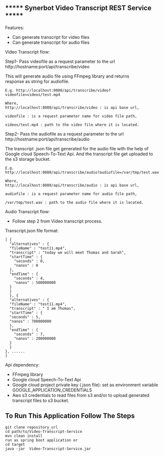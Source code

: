 ***** Synerbot Video Transcript REST Service  *****
-----------------------------------------------------------------------------------------------------------------------------

Features:
- Can generate transcript for video files
- Can generate transcript for audio files


Video Transcript flow:

Step1- Pass videofile as a request parameter to the url
       http://hostname:port/api/transcribe/video

This will generate audio file using FFmpeg library and returns   
response as string for audiofile.
	
    E.g. http://localhost:8080/api/transcribe/video?videofile=videos/test.mp4
	
    Where,
    http://localhost:8080/api/transcribe/video : is api base url,

    videofile : is a request parameter name for video file path,

    videos/test.mp4 : path to the video file where it is located.



Step2- Pass the audiofile as a request parameter to the url
	     http://hostname:port/api/transcribe/audio

The transcript .json file get generated for the audio file with
the help of Google cloud Speech-To-Text Api.
And the transcript file get uploaded to the s3 storage bucket.

    E.g.
    http://localhost:8080/api/transcribe/audio?audiofile=/var/tmp/test.wav

    Where,
    http://localhost:8080/api/transcribe/audio : is api base url,

    audiofile : is a request parameter name for audio file path,

    /var/tmp/test.wav : path to the audio file where it is located.
	

Audio Transcript flow:
- Follow step 2 from Video transcript process.

Transcript.json file format:  

    [ {
      "alternatives" : {
      "fileName" : "test11.mp4",
      "transcript" : "today we will meet Thomas and Sarah",
      "startTime" : {
        "seconds" : 0,
        "nanos" : 0
      },
      "endTime" : {
        "seconds" : 4,
        "nanos" : 500000000
      }
      }
      }, {
      "alternatives" : {
      "fileName" : "test11.mp4",
      "transcript" : " I am Thomas",
      "startTime" : {
      "seconds" : 5,
      "nanos" : 700000000
      },
      "endTime" : {
        "seconds" : 7,
        "nanos" : 200000000
      }
      }
    }, ......
    ]

Api dependency:
  - FFmpeg library
  - Google cloud Speech-To-Text Api
  - Google cloud project private key (.json file): set as environment variable GOOGLE_APPLICATION_CREDENTIALS
  - Aws s3 credentials to read files from s3 and/or to upload generated transcript files to s3 bucket.


To Run This Application Follow The Steps
----------------------------------------

    git clone repository_url
    cd path/to/Video-Transcript-Service
    mvn clean install
    run as spring boot application or 
    cd target
    java -jar  Video-Transcript-Service.jar
